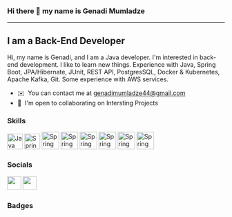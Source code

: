 ### Hi there 👋 my name is Genadi Mumladze

---------------------------

I am a Back-End Developer
---------------------------

Hi, my name is Genadi, and I am a Java developer. I'm interested in back-end development. 
I like to learn new things. Experience with Java, Spring Boot, JPA/Hibernate, JUnit, REST API, PostgresSQL, Docker & Kubernetes, Apache Kafka, Git. Some experience with AWS services. 

* ✉️  You can contact me at [genadimumladze44@gmail.com](mailto:genadimumladze44@gmail.com)
* 🤝  I'm open to collaborating on Intersting Projects

### Skills

<p align="left">
<a href="https://www.mongodb.com/" target="_blank" rel="noreferrer"><img src="https://www.vectorlogo.zone/logos/java/java-vertical.svg" width="36"   alt="Java" /></a>
<a href="https://www.mongodb.com/" target="_blank" rel="noreferrer"><img src="https://www.vectorlogo.zone/logos/springio/springio-ar21.svg"   height="36" alt="Spring Boot" /></a>
<a href="https://www.mongodb.com/" target="_blank" rel="noreferrer"><img src="https://www.vectorlogo.zone/logos/hibernate/hibernate-ar21.svg"   height="40" alt="Spring Boot" /></a>
<a href="https://www.mongodb.com/" target="_blank" rel="noreferrer"><img src="https://www.vectorlogo.zone/logos/postgresql/postgresql-ar21.svg"   height="40" alt="Spring Boot" /></a>
<a href="https://www.mongodb.com/" target="_blank" rel="noreferrer"><img src="https://www.vectorlogo.zone/logos/apache_kafka/apache_kafka-ar21.svg"   height="40" alt="Spring Boot" /></a>
<a href="https://www.mongodb.com/" target="_blank" rel="noreferrer"><img src="https://www.vectorlogo.zone/logos/docker/docker-official.svg"   height="40" alt="Spring Boot" /></a>
<a href="https://www.mongodb.com/" target="_blank" rel="noreferrer"><img src="https://www.vectorlogo.zone/logos/git-scm/git-scm-ar21.svg"   height="40" alt="Spring Boot" /></a> 
<a href="https://www.mongodb.com/" target="_blank" rel="noreferrer"><img src="https://www.vectorlogo.zone/logos/amazon_aws/amazon_aws-ar21.svg"   height="40" alt="Spring Boot" /></a> 
</p>


### Socials

<p align="left"> 
<a href="https://www.github.com/genadigeno" target="_blank" rel="noreferrer"><img src="https://raw.githubusercontent.com/danielcranney/readme-generator/main/public/icons/socials/github.svg" width="32" height="32" /></a> 
<a href="https://www.linkedin.com/in/genadi-mumladze-4aa492170/" target="_blank" rel="noreferrer"><img src="https://raw.githubusercontent.com/danielcranney/readme-generator/main/public/icons/socials/linkedin.svg" width="32" height="32" /></a>
</p>

### Badges
<!--
**genadigeno/genadigeno** is a ✨ _special_ ✨ repository because its `README.md` (this file) appears on your GitHub profile.

Here are some ideas to get you started:

- 🔭 I’m currently working on ...
- 🌱 I’m currently learning ...
- 👯 I’m looking to collaborate on ...
- 🤔 I’m looking for help with ...
- 💬 Ask me about ...
- 📫 How to reach me: ...
- 😄 Pronouns: ...
- ⚡ Fun fact: ...
-->
